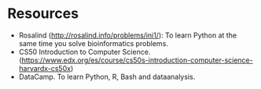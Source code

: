 # Resources

- Rosalind (http://rosalind.info/problems/ini1/): To learn Python at the same time you solve bioinformatics problems.
- CS50 Introduction to Computer Science. (https://www.edx.org/es/course/cs50s-introduction-computer-science-harvardx-cs50x)
- DataCamp. To learn Python, R, Bash and dataanalysis. 

